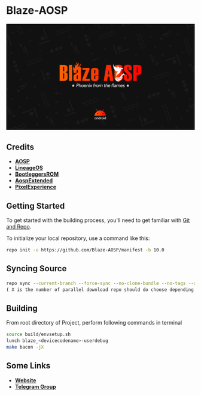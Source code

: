 # Blaze-AOSP #

<img src="https://raw.githubusercontent.com/Blaze-AOSP/manifest/10.0/blaze_logo.png"> 

## Credits ##

 * [**AOSP**](https://android.googlesource.com)
 * [**LineageOS**](https://github.com/LineageOS)
 * [**BootleggersROM**](https://github.com/BootleggersROM)
 * [**AospExtended**](https://github.com/AospExtended)
 * [**PixelExperience**](https://github.com/PixelExperience)


## Getting Started ##

To get started with the building process, you'll need to get familiar with [Git and Repo](http://source.android.com/source/using-repo.html).

To initialize your local repository, use a command like this:

```bash
repo init -u https://github.com/Blaze-AOSP/manifest -b 10.0
```
## Syncing Source ##

```bash
repo sync --current-branch --force-sync --no-clone-bundle --no-tags --optimized-fetch --prune -jX
( X is the number of parallel download repo should do choose depending on your cpu )
```

## Building ##

From root directory of Project, perform following commands in terminal


```bash
source build/envsetup.sh
lunch blaze_<devicecodename>-userdebug
make bacon -jX
```

## Some Links ##

* [**Website**](https://blaze-aosp.github.io/)
* [**Telegram Group**](https://t.me/BlazeAOSP)
